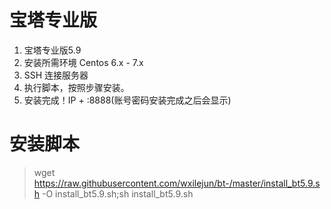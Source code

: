 # 宝塔专业版
1. 宝塔专业版5.9
2. 安装所需环境 Centos 6.x - 7.x
3. SSH 连接服务器
4. 执行脚本，按照步骤安装。
5. 安装完成！IP + :8888(账号密码安装完成之后会显示)
# 安装脚本
> wget https://raw.githubusercontent.com/wxilejun/bt-/master/install_bt5.9.sh -O install_bt5.9.sh;sh install_bt5.9.sh